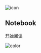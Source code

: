 ![icon](https://cdn.jsdelivr.net/gh/wugenqiang/StaticRepo/images/icon.png)

## Notebook




<!-- [GitHub](https://github.com/zhanghay/zhanghay.github.io) -->
[开始阅读](README.md)



<!-- 背景色 -->
![color](#fff)



